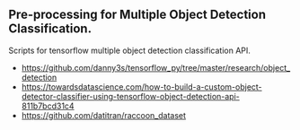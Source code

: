 ## Pre-processing for Multiple Object Detection Classification.
Scripts for tensorflow multiple object detection classification API.

- https://github.com/danny3s/tensorflow_py/tree/master/research/object_detection
- https://towardsdatascience.com/how-to-build-a-custom-object-detector-classifier-using-tensorflow-object-detection-api-811b7bcd31c4
- https://github.com/datitran/raccoon_dataset
